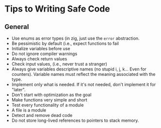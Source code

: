 # Tips to Writing Safe Code

## General
* Use enums as error types (in zig, just use the `error` abstraction.
* Be pessimistic by default (i.e., expect functions to fail
* Initialize variables before use
* Do not ignore compiler warnings
* Always check return values
* Check input values, (i.e., never trust a stranger)
* Always give variables descriptive names (no stupid i, j, k... Even for counters). Variable names must reflect the meaning associated with the type.
* Implement only what is needed. If it's not needed, don't implement it for "later".
* Don't start with optimization as the goal
* Make functions very simple and short
* Test every functionality of a module
* A file is a module
* Detect and remove dead code
* Do not store long-lived references to pointers to stack memory.
